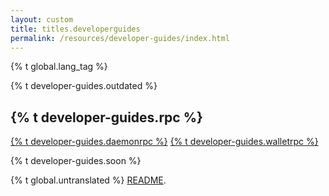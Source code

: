 ```yaml
---
layout: custom
title: titles.developerguides
permalink: /resources/developer-guides/index.html
---
```


{% t global.lang_tag %}
<div class="guides">
    <div class="center-xs container description">
        <p class="text-center">{% t developer-guides.outdated %}</p>
    </div>
    <section class="container full">
        <div class="info-block">
            <h2>{% t developer-guides.rpc %}</h2>
            <div>
                <a href="daemon-rpc.html">{% t developer-guides.daemonrpc %}</a>
                <a href="wallet-rpc.html">{% t developer-guides.walletrpc %}</a>
                <p>{% t developer-guides.soon %}</p>
            </div>
        </div>
    </section>
</div>

<div class="untranslated {% t developer-guides.translated %}">
    <p>{% t global.untranslated %} <a class="untranslated-link" href="https://github.com/monero-project/monero-site/blob/master/README.md">README</a>.</p>
</div>
